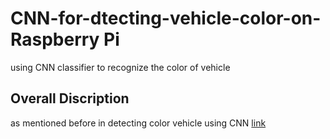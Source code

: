 # CNN-for-dtecting-vehicle-color-on-Raspberry Pi
using CNN classifier to recognize the color of vehicle

## Overall Discription
as mentioned before in detecting color vehicle using CNN [link](https://github.com/behnoudshafizadeh/vehicle-color-recognition-using-CNN-model)






























